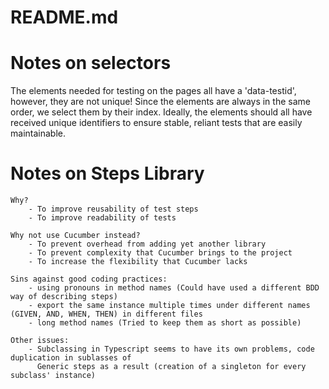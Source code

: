 # README.md

Notes on selectors
==================

The elements needed for testing on the pages all have a 'data-testid', however, they are not unique! 
Since the elements are always in the same order, we select them by their index.
Ideally, the elements should all have received unique identifiers to ensure stable, reliant tests that are easily maintainable.

Notes on Steps Library
======================

    Why?
        - To improve reusability of test steps
        - To improve readability of tests
    
    Why not use Cucumber instead?
        - To prevent overhead from adding yet another library
        - To prevent complexity that Cucumber brings to the project
        - To increase the flexibility that Cucumber lacks
    
    Sins against good coding practices:
        - using pronouns in method names (Could have used a different BDD way of describing steps)
        - export the same instance multiple times under different names (GIVEN, AND, WHEN, THEN) in different files
        - long method names (Tried to keep them as short as possible)

    Other issues:
        - Subclassing in Typescript seems to have its own problems, code duplication in sublasses of
          Generic steps as a result (creation of a singleton for every subclass' instance)